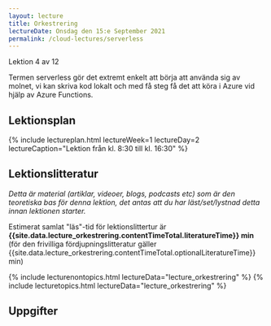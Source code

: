 ```yaml
---
layout: lecture
title: Orkestrering
lectureDate: Onsdag den 15:e September 2021
permalink: /cloud-lectures/serverless 
---
```

Lektion 4 av 12

Termen serverless gör det extremt enkelt att börja att använda sig av molnet, vi kan skriva kod lokalt och med få steg få det att köra i Azure vid hjälp av Azure Functions.

## Lektionsplan

{% include lectureplan.html lectureWeek=1 lectureDay=2 lectureCaption="Lektion från kl. 8:30 till kl. 16:30" %}

## Lektionslitteratur
*Detta är material (artiklar, videoer, blogs, podcasts etc) som är den teoretiska bas för denna lektion, det antas att du har läst/set/lystnad detta innan lektionen starter.*

Estimerat samlat "läs"-tid för lektionslittertur är **{{site.data.lecture_orkestrering.contentTimeTotal.literatureTime}} min** (för den frivilliga fördjupningslitteratur gäller {{site.data.lecture_orkestrering.contentTimeTotal.optionalLiteratureTime}} min)

{% include lecturenontopics.html lectureData="lecture_orkestrering" %}
{% include lecturetopics.html lectureData="lecture_orkestrering" %}

## Uppgifter

